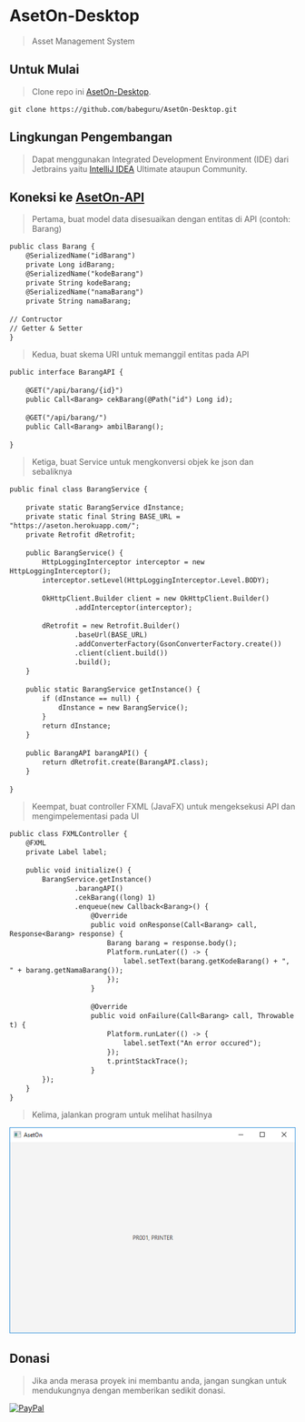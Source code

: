 # AsetOn-Desktop

>Asset Management System

## Untuk Mulai

>Clone repo ini [AsetOn-Desktop](https://github.com/babeguru/AsetOn-Desktop.git).
```
git clone https://github.com/babeguru/AsetOn-Desktop.git
```

## Lingkungan Pengembangan

>Dapat menggunakan Integrated Development Environment (IDE) dari Jetbrains yaitu [IntelliJ IDEA](https://www.jetbrains.com/idea/) Ultimate ataupun Community.

## Koneksi ke [AsetOn-API](https://aseton.herokuapp.com)

> Pertama, buat model data disesuaikan dengan entitas di API (contoh: Barang)
```
public class Barang {
    @SerializedName("idBarang")
    private Long idBarang;
    @SerializedName("kodeBarang")
    private String kodeBarang;
    @SerializedName("namaBarang")
    private String namaBarang;

// Contructor
// Getter & Setter
}
```

> Kedua, buat skema URI untuk memanggil entitas pada API
```
public interface BarangAPI {

    @GET("/api/barang/{id}")
    public Call<Barang> cekBarang(@Path("id") Long id);

    @GET("/api/barang/")
    public Call<Barang> ambilBarang();

}
```


> Ketiga, buat Service untuk mengkonversi objek ke json dan sebaliknya
```
public final class BarangService {

    private static BarangService dInstance;
    private static final String BASE_URL = "https://aseton.herokuapp.com/";
    private Retrofit dRetrofit;

    public BarangService() {
        HttpLoggingInterceptor interceptor = new HttpLoggingInterceptor();
        interceptor.setLevel(HttpLoggingInterceptor.Level.BODY);

        OkHttpClient.Builder client = new OkHttpClient.Builder()
                .addInterceptor(interceptor);

        dRetrofit = new Retrofit.Builder()
                .baseUrl(BASE_URL)
                .addConverterFactory(GsonConverterFactory.create())
                .client(client.build())
                .build();
    }

    public static BarangService getInstance() {
        if (dInstance == null) {
            dInstance = new BarangService();
        }
        return dInstance;
    }

    public BarangAPI barangAPI() {
        return dRetrofit.create(BarangAPI.class);
    }

}
```

> Keempat, buat controller FXML (JavaFX) untuk mengeksekusi API dan mengimpelementasi pada UI
```
public class FXMLController {
    @FXML
    private Label label;

    public void initialize() {
        BarangService.getInstance()
                .barangAPI()
                .cekBarang((long) 1)
                .enqueue(new Callback<Barang>() {
                    @Override
                    public void onResponse(Call<Barang> call, Response<Barang> response) {
                        Barang barang = response.body();
                        Platform.runLater(() -> {
                            label.setText(barang.getKodeBarang() + ", " + barang.getNamaBarang());
                        });
                    }

                    @Override
                    public void onFailure(Call<Barang> call, Throwable t) {
                        Platform.runLater(() -> {
                            label.setText("An error occured");
                        });
                        t.printStackTrace();
                    }
        });
    }
}
```

> Kelima, jalankan program untuk melihat hasilnya

![App](App.png)

## Donasi
>Jika anda merasa proyek ini membantu anda, jangan sungkan untuk mendukungnya dengan memberikan sedikit donasi.

[![PayPal](https://www.paypalobjects.com/en_US/i/btn/btn_donateCC_LG.gif)](https://www.paypal.com/cgi-bin/webscr?cmd=_s-xclick&hosted_button_id=6HBXH72JVPBSQ)
